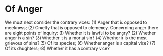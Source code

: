 # Of Anger

We must next consider the contrary vices: (1) Anger that is opposed to meekness; (2) Cruelty that is opposed to clemency. Concerning anger there are eight points of inquiry:
(1) Whether it is lawful to be angry?
(2) Whether anger is a sin?
(3) Whether it is a mortal sin?
(4) Whether it is the most grievous of sins?
(5) Of its species;
(6) Whether anger is a capital vice?
(7) Of its daughters;
(8) Whether it has a contrary vice?